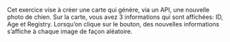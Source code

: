 Cet exercice vise à créer une carte qui génère, via un API, une nouvelle photo de chien. Sur la carte, vous avez 3 informations qui sont affichées: ID, Age et Registry. Lorsqu’on clique sur le bouton, des nouvelles informations s’affiche à chaque image de façon aléatoire.
